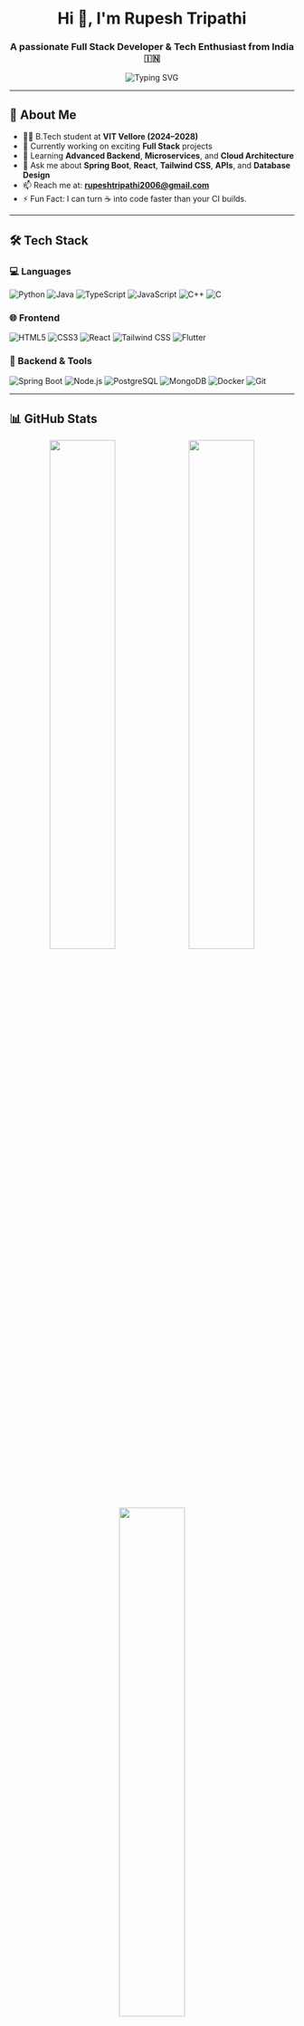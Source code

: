 <h1 align="center">Hi 👋, I'm Rupesh Tripathi</h1>
<h3 align="center">A passionate Full Stack Developer & Tech Enthusiast from India 🇮🇳</h3>

<p align="center">
  <img src="https://readme-typing-svg.demolab.com?font=Poppins&weight=500&size=22&duration=2000&pause=1000&color=00F7FF&center=true&vCenter=true&width=450&lines=B.Tech+@+VIT+Vellore+%282024–2028%29;Full+Stack+Developer;Backend+with+Spring+Boot+%26+Microservices;Learning+Cloud+%26+System+Design" alt="Typing SVG" />
</p>

---

## 🚀 About Me

- 🧑‍🎓 B.Tech student at **VIT Vellore (2024–2028)**
- 🔭 Currently working on exciting **Full Stack** projects
- 🌱 Learning **Advanced Backend**, **Microservices**, and **Cloud Architecture**
- 💬 Ask me about **Spring Boot**, **React**, **Tailwind CSS**, **APIs**, and **Database Design**
- 📫 Reach me at: **rupeshtripathi2006@gmail.com**
- ⚡ Fun Fact: I can turn ☕ into code faster than your CI builds.

---

## 🛠️ Tech Stack

### 💻 Languages
![Python](https://img.shields.io/badge/Python-3776AB?style=for-the-badge&logo=python&logoColor=white)
![Java](https://img.shields.io/badge/Java-ED8B00?style=for-the-badge&logo=java&logoColor=white)
![TypeScript](https://img.shields.io/badge/TypeScript-3178C6?style=for-the-badge&logo=typescript&logoColor=white)
![JavaScript](https://img.shields.io/badge/JavaScript-F7DF1E?style=for-the-badge&logo=javascript&logoColor=black)
![C++](https://img.shields.io/badge/C++-00599C?style=for-the-badge&logo=c%2B%2B&logoColor=white)
![C](https://img.shields.io/badge/C-00599C?style=for-the-badge&logo=c&logoColor=white)

### 🌐 Frontend
![HTML5](https://img.shields.io/badge/HTML5-E34F26?style=for-the-badge&logo=html5&logoColor=white)
![CSS3](https://img.shields.io/badge/CSS3-1572B6?style=for-the-badge&logo=css3&logoColor=white)
![React](https://img.shields.io/badge/React-20232A?style=for-the-badge&logo=react&logoColor=61DAFB)
![Tailwind CSS](https://img.shields.io/badge/Tailwind-38B2AC?style=for-the-badge&logo=tailwind-css&logoColor=white)
![Flutter](https://img.shields.io/badge/Flutter-02569B?style=for-the-badge&logo=flutter&logoColor=white)

### 🧰 Backend & Tools
![Spring Boot](https://img.shields.io/badge/Spring_Boot-6DB33F?style=for-the-badge&logo=spring-boot&logoColor=white)
![Node.js](https://img.shields.io/badge/Node.js-339933?style=for-the-badge&logo=nodedotjs&logoColor=white)
![PostgreSQL](https://img.shields.io/badge/PostgreSQL-336791?style=for-the-badge&logo=postgresql&logoColor=white)
![MongoDB](https://img.shields.io/badge/MongoDB-4EA94B?style=for-the-badge&logo=mongodb&logoColor=white)
![Docker](https://img.shields.io/badge/Docker-2496ED?style=for-the-badge&logo=docker&logoColor=white)
![Git](https://img.shields.io/badge/Git-F05032?style=for-the-badge&logo=git&logoColor=white)

---

## 📊 GitHub Stats

<p align="center">
  <img src="https://github-readme-stats.vercel.app/api?username=rupeshhh007&show_icons=true&theme=tokyonight&border_radius=10" width="48%" />
  <img src="https://github-readme-streak-stats.herokuapp.com?user=rupeshhh007&theme=tokyonight&border_radius=10" width="48%" />
</p>

<p align="center">
  <img src="https://github-readme-stats.vercel.app/api/top-langs/?username=rupeshhh007&layout=compact&theme=tokyonight&hide_border=true" width="48%" />
</p>

---

## 🏆 GitHub Trophies

<p align="center">
  <img src="https://github-profile-trophy.vercel.app/?username=rupeshhh007&theme=tokyonight&margin-w=10&margin-h=10&no-bg=true" />
</p>

---

## 📫 Connect with Me

<p align="center">
  <a href="https://www.linkedin.com/in/rupesh-tripathi-b62583328/" target="_blank">
    <img src="https://img.shields.io/badge/LinkedIn-blue?style=for-the-badge&logo=linkedin&logoColor=white" />
  </a>
  <a href="https://instagram.com/rup.eshhh._" target="_blank">
    <img src="https://img.shields.io/badge/Instagram-E4405F?style=for-the-badge&logo=instagram&logoColor=white" />
  </a>
</p>

---

> 🧠 *“Consistency beats motivation. Stay curious, keep building, and let the code speak.”*

